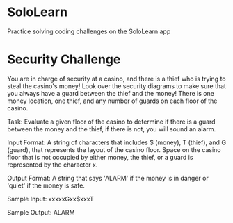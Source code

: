# SoloLearn
Practice solving coding challenges on the SoloLearn app


# Security Challenge

You are in charge of security at a casino, and there is a thief who is trying to steal the casino's money!  Look over the security diagrams to make sure that you always have a guard between the thief and the money!
There is one money location, one thief, and any number of guards on each floor of the casino.

Task:
Evaluate a given floor of the casino to determine if there is a guard between the money and the thief, if there is not, you will sound an alarm.

Input Format:
A string of characters that includes $ (money), T (thief), and G (guard), that represents the layout of the casino floor. 
Space on the casino floor that is not occupied by either money, the thief, or a guard is represented by the character x.

Output Format:
A string that says 'ALARM' if the money is in danger or 'quiet' if the money is safe.

Sample Input:
xxxxxGxx$xxxT

Sample Output:
 ALARM
